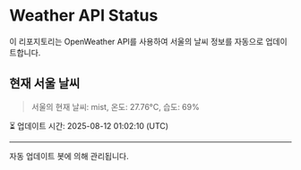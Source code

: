 
# Weather API Status

이 리포지토리는 OpenWeather API를 사용하여 서울의 날씨 정보를 자동으로 업데이트합니다.

## 현재 서울 날씨
> 서울의 현재 날씨: mist, 온도: 27.76°C, 습도: 69%

⏳ 업데이트 시간: 2025-08-12 01:02:10 (UTC)

---
자동 업데이트 봇에 의해 관리됩니다.
